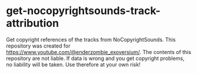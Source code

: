 # get-nocopyrightsounds-track-attribution
 Get copyright references of the tracks from NoCopyrightSounds. This repository was created for https://www.youtube.com/@enderzombie_exoversium/. The contents of this repository are not liable. If data is wrong and you get copyright problems, no liability will be taken. Use therefore at your own risk!
